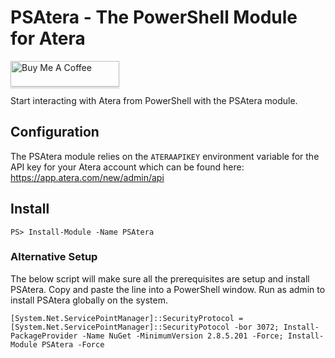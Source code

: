 # PSAtera - The PowerShell Module for Atera


<a href="https://www.buymeacoffee.com/davejlong" target="_blank"><img src="https://www.buymeacoffee.com/assets/img/custom_images/orange_img.png" alt="Buy Me A Coffee" style="height: 41px !important;width: 174px !important;box-shadow: 0px 3px 2px 0px rgba(190, 190, 190, 0.5) !important;-webkit-box-shadow: 0px 3px 2px 0px rgba(190, 190, 190, 0.5) !important;" ></a>

Start interacting with Atera from PowerShell with the PSAtera module.

## Configuration

The PSAtera module relies on the `ATERAAPIKEY` environment variable for the API key for your Atera account which can be found here:
https://app.atera.com/new/admin/api

## Install

```
PS> Install-Module -Name PSAtera
```

### Alternative Setup
The below script will make sure all the prerequisites are setup and install PSAtera. Copy and paste the line into a PowerShell window. Run as admin to install PSAtera globally on the system.

```
[System.Net.ServicePointManager]::SecurityProtocol = [System.Net.ServicePointManager]::SecurityPotocol -bor 3072; Install-PackageProvider -Name NuGet -MinimumVersion 2.8.5.201 -Force; Install-Module PSAtera -Force
```
